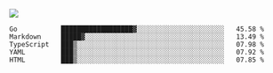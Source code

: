 ![](https://github-profile-summary-cards.vercel.app/api/cards/profile-details?username=igtm&theme=dracula)
<!--START_SECTION:waka-->
```text
Go           ██████████████████▓░░░░░░░░░░░░░░░░░░░░░░   45.58 % 
Markdown     █████▓░░░░░░░░░░░░░░░░░░░░░░░░░░░░░░░░░░░   13.49 % 
TypeScript   ███▒░░░░░░░░░░░░░░░░░░░░░░░░░░░░░░░░░░░░░   07.98 % 
YAML         ███▒░░░░░░░░░░░░░░░░░░░░░░░░░░░░░░░░░░░░░   07.92 % 
HTML         ███▒░░░░░░░░░░░░░░░░░░░░░░░░░░░░░░░░░░░░░   07.85 % 
```
<!--END_SECTION:waka-->
